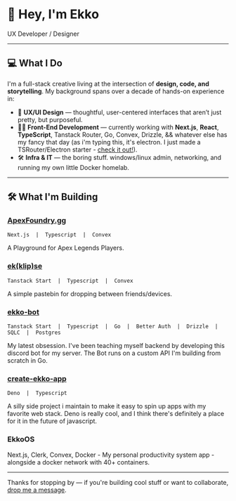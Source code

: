 # 👋 Hey, I'm Ekko

UX Developer / Designer

---

## 💻 What I Do

I'm a full-stack creative living at the intersection of **design, code, and storytelling**. My background spans over a decade of hands-on experience in:

- 🎨 **UX/UI Design** — thoughtful, user-centered interfaces that aren’t just pretty, but purposeful.
- 🧑‍💻 **Front-End Development** — currently working with **Next.js**, **React**, **TypeScript**,  Tanstack Router, Go, Convex, Drizzle, && whatever else has my fancy that day (as i'm typing this, it's electron. I just made a TSRouter/Electron starter - [check it out!](https://github.com/mikekenway/electron-tanstack-starter)).
- 🛠️ **Infra & IT** — the boring stuff. windows/linux admin, networking, and running my own little Docker homelab.

---

## 🛠️ What I'm Building

### [ApexFoundry.gg](https://apexfoundry.gg)
```
Next.js  |  Typescript  |  Convex
```
A Playground for Apex Legends Players.

### [ek(klip)se](https://github.com/ekkolyth/ekklipse)
```
Tanstack Start  |  Typescript  |  Convex
```
A simple pastebin for dropping between friends/devices.

### [ekko-bot](https://github.com/ekkolyth/ekko-bot)
```
Tanstack Start  |  Typescript  |  Go  |  Better Auth  |  Drizzle  |  SQLC  |  Postgres
```
My latest obsession. I've been teaching myself backend by developing this discord bot for my server. The Bot runs on a custom API I'm building from scratch in Go.

### [create-ekko-app](https://github.com/ekkolyth/create-ekko-app)
```
Deno  |  Typescript
```
A silly side project i maintain to make it easy to spin up apps with my favorite web stack. Deno is really cool, and I think there's definitely a place for it in the future of javascript.

### EkkoOS
Next.js, Clerk, Convex, Docker - My personal productivity system app - alongside a docker network with 40+ containers.

---

Thanks for stopping by — if you're building cool stuff or want to collaborate, [drop me a message](https://mikekenway.com/contact).

